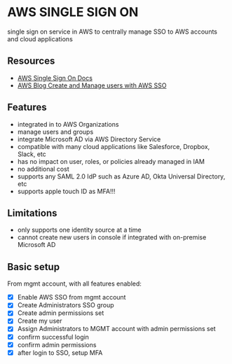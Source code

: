 # AWS SINGLE SIGN ON

single sign on service in AWS to centrally manage SSO to AWS accounts and cloud applications

## Resources

- [AWS Single Sign On Docs](https://docs.aws.amazon.com/singlesignon/latest/userguide/what-is.html)
- [AWS Blog Create and Manage users with AWS SSO](https://aws.amazon.com/blogs/security/how-to-create-and-manage-users-within-aws-sso/)

## Features

- integrated in to AWS Organizations
- manage users and groups
- integrate Microsoft AD via AWS Directory Service
- compatible with many cloud applications like Salesforce, Dropbox, Slack, etc
- has no impact on user, roles, or policies already managed in IAM
- no additional cost
- supports any SAML 2.0 IdP such as Azure AD, Okta Universal Directory, etc
- supports apple touch ID as MFA!!!

## Limitations

- only supports one identity source at a time
- cannot create new users in console if integrated with on-premise Microsoft AD

## Basic setup

From mgmt account, with all features enabled:

- [x] Enable AWS SSO from mgmt account
- [x] Create Administrators SSO group
- [x] Create admin permissions set
- [x] Create my user
- [x] Assign Administrators to MGMT account with admin permissions set
- [x] confirm successful login
- [x] confirm admin permissions
- [x] after login to SSO, setup MFA

